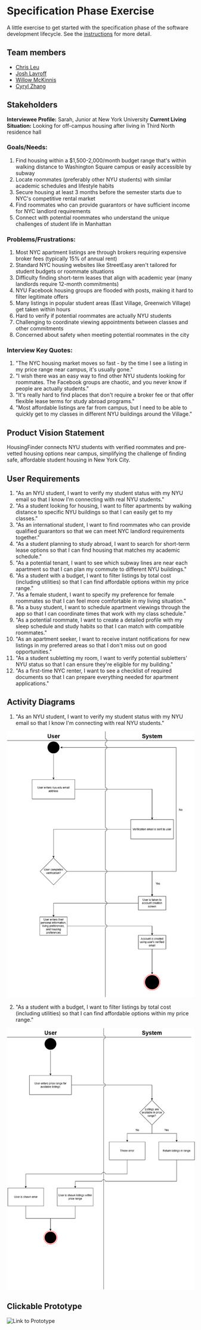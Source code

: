 # Specification Phase Exercise

A little exercise to get started with the specification phase of the software development lifecycle. See the [instructions](instructions.md) for more detail.

## Team members
- [Chris Leu](https://github.com/cl3880)
- [Josh Lavroff](https://github.com/joshlavroff)
- [Willow McKinnis](https://github.com/Willow-Zero)
- [Cyryl Zhang](https://github.com/nstraightbeam)

## Stakeholders
**Interviewee Profile:** Sarah, Junior at New York University 
**Current Living Situation:** Looking for off-campus housing after living in Third North residence hall

### Goals/Needs:
1. Find housing within a $1,500-2,000/month budget range that's within walking distance to Washington Square campus or easily accessible by subway
2. Locate roommates (preferably other NYU students) with similar academic schedules and lifestyle habits
3. Secure housing at least 3 months before the semester starts due to NYC's competitive rental market
4. Find roommates who can provide guarantors or have sufficient income for NYC landlord requirements
5. Connect with potential roommates who understand the unique challenges of student life in Manhattan

### Problems/Frustrations:
1. Most NYC apartment listings are through brokers requiring expensive broker fees (typically 15% of annual rent)
2. Standard NYC housing websites like StreetEasy aren't tailored for student budgets or roommate situations
3. Difficulty finding short-term leases that align with academic year (many landlords require 12-month commitments)
4. NYU Facebook housing groups are flooded with posts, making it hard to filter legitimate offers
5. Many listings in popular student areas (East Village, Greenwich Village) get taken within hours
6. Hard to verify if potential roommates are actually NYU students
7. Challenging to coordinate viewing appointments between classes and other commitments
8. Concerned about safety when meeting potential roommates in the city

### Interview Key Quotes:
1. "The NYC housing market moves so fast - by the time I see a listing in my price range near campus, it's usually gone."
2. "I wish there was an easy way to find other NYU students looking for roommates. The Facebook groups are chaotic, and you never know if people are actually students."
3. "It's really hard to find places that don't require a broker fee or that offer flexible lease terms for study abroad programs."
4. "Most affordable listings are far from campus, but I need to be able to quickly get to my classes in different NYU buildings around the Village."

## Product Vision Statement
HousingFinder connects NYU students with verified roommates and pre-vetted housing options near campus, simplifying the challenge of finding safe, affordable student housing in New York City. 


## User Requirements

1. "As an NYU student, I want to verify my student status with my NYU email so that I know I'm connecting with real NYU students."
2. "As a student looking for housing, I want to filter apartments by walking distance to specific NYU buildings so that I can easily get to my classes."
3. "As an international student, I want to find roommates who can provide qualified guarantors so that we can meet NYC landlord requirements together."
4. "As a student planning to study abroad, I want to search for short-term lease options so that I can find housing that matches my academic schedule."
5. "As a potential tenant, I want to see which subway lines are near each apartment so that I can plan my commute to different NYU buildings."
6. "As a student with a budget, I want to filter listings by total cost (including utilities) so that I can find affordable options within my price range."
7. "As a female student, I want to specify my preference for female roommates so that I can feel more comfortable in my living situation."
8. "As a busy student, I want to schedule apartment viewings through the app so that I can coordinate times that work with my class schedule."
9. "As a potential roommate, I want to create a detailed profile with my sleep schedule and study habits so that I can match with compatible roommates."
10. "As an apartment seeker, I want to receive instant notifications for new listings in my preferred areas so that I don't miss out on good opportunities."
11. "As a student subletting my room, I want to verify potential subletters' NYU status so that I can ensure they're eligible for my building."
12. "As a first-time NYC renter, I want to see a checklist of required documents so that I can prepare everything needed for apartment applications."

## Activity Diagrams

1. "As an NYU student, I want to verify my student status with my NYU email so that I know I'm connecting with real NYU students."

![Activity diagram for user story 1](/images/activitydiagram1.png)

2. "As a student with a budget, I want to filter listings by total cost (including utilities) so that I can find affordable options within my price range."

![Activity diagram for user story 2](/images/activitydiagram2.png)

## Clickable Prototype

![Link to Prototype](https://www.figma.com/proto/VgkZRVJL1h1rslfOiRaHXM/Spectacular-Team?node-id=2-25&t=sk0AfkruxBtmIhbD-1&scaling=scale-down&content-scaling=fixed&page-id=0%3A1&starting-point-node-id=2%3A25)
